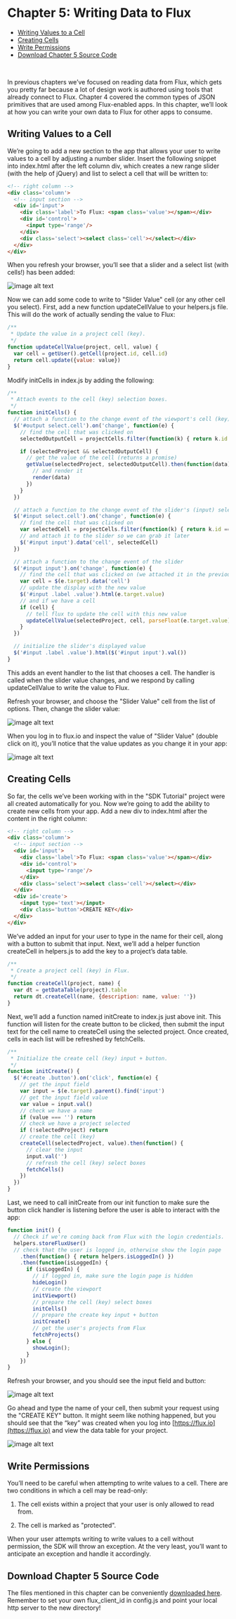 # Chapter 5: Writing Data to Flux

* [Writing Values to a Cell](#writing-values-to-a-cell)
* [Creating Cells](#creating-cells)
* [Write Permissions](#write-permissions)
* [Download Chapter 5 Source Code](#download-chapter-5-source-code)

&nbsp;

In previous chapters we’ve focused on reading data from Flux, which gets you pretty far because a lot of design work is authored using tools that already connect to Flux. Chapter 4 covered the common types of JSON primitives that are used among Flux-enabled apps. In this chapter, we’ll look at how you can write your own data to Flux for other apps to consume.

## <a id="writing-values-to-a-cell"></a> Writing Values to a Cell

We’re going to add a new section to the app that allows your user to write values to a cell by adjusting a number slider. Insert the following snippet into index.html after the left column div, which creates a new range slider (with the help of jQuery) and list to select a cell that will be written to:

```html
<!-- right column -->
<div class='column'>
  <!-- input section -->
  <div id='input'>
    <div class='label'>To Flux: <span class='value'></span></div>
    <div id='control'>
      <input type='range'/>
    </div>
    <div class='select'><select class='cell'></select></div>
  </div>
</div>
```

When you refresh your browser, you’ll see that a slider and a select list (with cells!) has been added:

![image alt text](image_10.png)

Now we can add some code to write to "Slider Value" cell (or any other cell you select). First, add a new function updateCellValue to your helpers.js file. This will do the work of actually sending the value to Flux:

```js
/**
 * Update the value in a project cell (key).
 */
function updateCellValue(project, cell, value) {
  var cell = getUser().getCell(project.id, cell.id)
  return cell.update({value: value})
}
```

Modify initCells in index.js by adding the following:

```js
/**
 * Attach events to the cell (key) selection boxes.
 */
function initCells() {
  // attach a function to the change event of the viewport's cell (key) select box
  $('#output select.cell').on('change', function(e) {
    // find the cell that was clicked on
    selectedOutputCell = projectCells.filter(function(k) { return k.id === e.target.value })[0]

    if (selectedProject && selectedOutputCell) {
      // get the value of the cell (returns a promise)
      getValue(selectedProject, selectedOutputCell).then(function(data) {
        // and render it
        render(data)
      })
    }
  })

  // attach a function to the change event of the slider's (input) select box
  $('#input select.cell').on('change', function(e) {
    // find the cell that was clicked on
    var selectedCell = projectCells.filter(function(k) { return k.id === e.target.value })[0]
    // and attach it to the slider so we can grab it later
    $('#input input').data('cell', selectedCell)
  })

  // attach a function to the change event of the slider
  $('#input input').on('change', function(e) {
    // find the cell that was clicked on (we attached it in the previous function)
    var cell = $(e.target).data('cell')
    // update the display with the new value
    $('#input .label .value').html(e.target.value)
    // and if we have a cell
    if (cell) {
      // tell flux to update the cell with this new value
      updateCellValue(selectedProject, cell, parseFloat(e.target.value))
    }
  })

  // initialize the slider's displayed value
  $('#input .label .value').html($('#input input').val())
}
```

This adds an event handler to the list that chooses a cell. The handler is called when the slider value changes, and we respond by calling updateCellValue to write the value to Flux.

Refresh your browser, and choose the "Slider Value" cell from the list of options. Then, change the slider value:

![image alt text](image_11.png)

When you log in to flux.io and inspect the value of "Slider Value" (double click on it), you’ll notice that the value updates as you change it in your app:

![image alt text](image_12.png)

## <a id="creating-cells"></a>Creating Cells

So far, the cells we’ve been working with in the "SDK Tutorial" project were all created automatically for you. Now we’re going to add the ability to create new cells from your app. Add a new div to index.html after the content in the right column:

```html
<!-- right column -->
<div class='column'>
  <!-- input section -->
  <div id='input'>
    <div class='label'>To Flux: <span class='value'></span></div>
    <div id='control'>
      <input type='range'/>
    </div>
    <div class='select'><select class='cell'></select></div>
  </div>
  <div id='create'>
    <input type='text'></input>
    <div class='button'>CREATE KEY</div>
  </div>
</div>
```

We’ve added an input for your user to type in the name for their cell, along with a button to submit that input. Next, we’ll add a helper function createCell in helpers.js to add the key to a project’s data table.

```js
/**
 * Create a project cell (key) in Flux.
 */
function createCell(project, name) {
  var dt = getDataTable(project).table
  return dt.createCell(name, {description: name, value: ''})
}
```

Next, we’ll add a function named initCreate to index.js just above init. This function will listen for the create button to be clicked, then submit the input text for the cell name to createCell using the selected project. Once created, cells in each list will be refreshed by fetchCells.

```js
/**
 * Initialize the create cell (key) input + button.
 */
function initCreate() {
  $('#create .button').on('click', function(e) {
    // get the input field
    var input = $(e.target).parent().find('input')
    // get the input field value
    var value = input.val()
    // check we have a name
    if (value === '') return
    // check we have a project selected
    if (!selectedProject) return
    // create the cell (key)
    createCell(selectedProject, value).then(function() {
      // clear the input
      input.val('')
      // refresh the cell (key) select boxes
      fetchCells()
    })
  })
}
```

Last, we need to call initCreate from our init function to make sure the button click handler is listening before the user is able to interact with the app:

```js
function init() {
  // Check if we're coming back from Flux with the login credentials.
  helpers.storeFluxUser()
  // check that the user is logged in, otherwise show the login page
    .then(function() { return helpers.isLoggedIn() })
    .then(function(isLoggedIn) {
      if (isLoggedIn) {
        // if logged in, make sure the login page is hidden
        hideLogin()
        // create the viewport
        initViewport()
        // prepare the cell (key) select boxes
        initCells()
        // prepare the create key input + button
        initCreate()
        // get the user's projects from Flux
        fetchProjects()
      } else {
        showLogin();
      }
    })
}
```

Refresh your browser, and you should see the input field and button:

![image alt text](image_13.png)

Go ahead and type the name of your cell, then submit your request using the "CREATE KEY" button. It might seem like nothing happened, but you should see that the “key” was created when you log into [https://flux.io](https://flux.io) and view the data table for your project.

![image alt text](image_14.png)

## <a id="write-permissions"></a>Write Permissions

You’ll need to be careful when attempting to write values to a cell. There are two conditions in which a cell may be read-only:

1. The cell exists within a project that your user is only allowed to read from.

2. The cell is marked as "protected".

When your user attempts writing to write values to a cell without permission, the SDK will throw an exception. At the very least, you’ll want to anticipate an exception and handle it accordingly.

## <a id="download-chapter-5-source-code"></a>Download Chapter 5 Source Code

The files mentioned in this chapter can be conveniently [downloaded here](https://github.com/flux-labs/flux-seed/tree/master/tutorials/chapter_5_write). Remember to set your own flux_client_id in config.js and point your local http server to the new directory!

